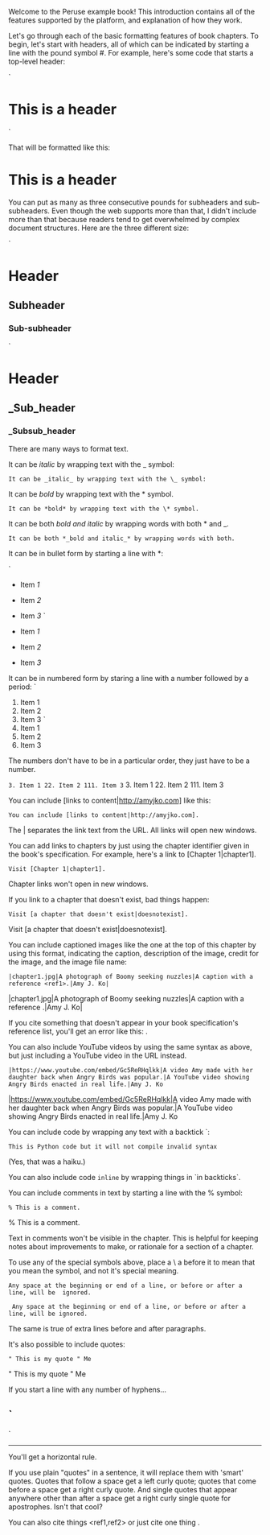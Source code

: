 Welcome to the Peruse example book! This introduction contains all of the features supported by the platform, and explanation of how they work.

Let's go through each of the basic formatting features of book chapters. To begin, let's start with headers, all of which can be indicated by starting a line with the pound symbol #. For example, here's some code that starts a top-level header:

`
# This is a header
`

That will be formatted like this:

# This is a header

You can put as many as three consecutive pounds for subheaders and sub-subheaders. Even though the web supports more than that, I didn't include more than that because readers tend to get overwhelmed by complex document structures. Here are the three different size:

`
# Header
## Subheader
### Sub-subheader
`

# Header
## _Sub_header
### _Subsub_header

There are many ways to format text.

It can be _italic_ by wrapping text with the \_ symbol:

`
It can be _italic_ by wrapping text with the \_ symbol:
`

It can be *bold* by wrapping text with the \* symbol.

`
It can be *bold* by wrapping text with the \* symbol.
`

It can be both *_bold and italic_* by wrapping words with both \* and \_.

`
It can be both *_bold and italic_* by wrapping words with both.
`

It can be in bullet form by starting a line with \*:

`
* Item _1_
* Item _2_
* Item _3_
`

* Item _1_
* Item _2_
* Item _3_

It can be in numbered form by staring a line with a number followed by a period:
`
1. Item 1
2. Item 2
3. Item 3
`
1. Item 1
2. Item 2
3. Item 3

The numbers don't have to be in a particular order, they just have to be a number.

`
3. Item 1
22. Item 2
111. Item 3
`
3. Item 1
22. Item 2
111. Item 3

You can include [links to content|http://amyjko.com] like this:

`
You can include [links to content|http://amyjko.com].
`

The \| separates the link text from the URL. All links will open new windows.

You can add links to chapters by just using the chapter identifier given in the book's specification. For example, here's a link to [Chapter 1|chapter1].

`
Visit [Chapter 1|chapter1].
`

Chapter links won't open in new windows.

If you link to a chapter that doesn't exist, bad things happen:

`
Visit [a chapter that doesn't exist|doesnotexist].
`

Visit [a chapter that doesn't exist|doesnotexist].

You can include captioned images like the one at the top of this chapter by using this format, indicating the caption, description of the image, credit for the image, and the image file name:

`
|chapter1.jpg|A photograph of Boomy seeking nuzzles|A caption with a reference <ref1>.|Amy J. Ko|
`

|chapter1.jpg|A photograph of Boomy seeking nuzzles|A caption with a reference <ref1>.|Amy J. Ko|

If you cite something that doesn't appear in your book specification's reference list, you'll get an error like this: <thisisanunknowncitation>.

You can also include YouTube videos by using the same syntax as above, but just including a YouTube video in the URL instead.

`
|https://www.youtube.com/embed/Gc5ReRHqlkk|A video Amy made with her daughter back when Angry Birds was popular.|A YouTube video showing Angry Birds enacted in real life.|Amy J. Ko
`

|https://www.youtube.com/embed/Gc5ReRHqlkk|A video Amy made with her daughter back when Angry Birds was popular.|A YouTube video showing Angry Birds enacted in real life.|Amy J. Ko

You can include code by wrapping any text with a backtick \`:

`
This is Python code
but it will not compile
invalid syntax
`

(Yes, that was a haiku.)

You can also include code `inline` by wrapping things in \`in backticks\`.

You can include comments in text by starting a line with the \% symbol:

`
% This is a comment.
`

% This is a comment.

Text in comments won't be visible in the chapter. This is helpful for keeping notes about improvements to make, or rationale for a section of a chapter.

To use any of the special symbols above, place a \\ a before it to mean that you mean the symbol, and not it's special meaning.

`
     Any space at the beginning or end of a
   line, or before or after a line, will be 
            ignored.   
`

     Any space at the beginning or end of a line, or before or after a line, will be ignored.   

The same is true of extra lines before and after paragraphs.

It's also possible to include quotes:

`
"
This is my quote
" Me
`

"
This is my quote
" Me

If you start a line with any number of hyphens...

`
---
`

---

You'll get a horizontal rule.

If you use plain "quotes" in a sentence, it will replace them with 'smart' quotes. Quotes that follow a space get a left curly quote; quotes that come before a space get a right curly quote. And single quotes that appear anywhere other than after a space get a right curly single quote for apostrophes. Isn't that cool?

You can also cite things <ref1,ref2> or just cite one thing <ref1>.